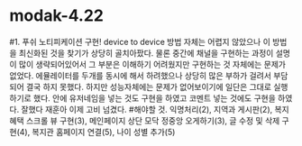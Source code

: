 # modak-4.22
#1. 푸쉬 노티피케이션 구현! device to device
방법 자체는 어렵지 않았으나 이 방법을 최신화된 것을 찾기가 상당히 골치아팠다. 물론 중간에 채널을 구현하는 과정이 설명이 많이 생략되어있어서 그 부분은 이해하기 어려웠지만 구현하는 것 자체에는 문제가 없었다.
에뮬레이터를 두개를 동시에 해서 하려했으나 상당히 많은 부하가 걸려서 부담되어 결국 하지 못했다. 하지만 성능자체에는 문제가 없어보이기에 일단은 그대로 실행하기로 했다. 안에 유저네임을 넣는 것도 구현을 하였고
코멘트 넣는 것에도 구현을 하였다. 잘했다 재훈아 이제 고비 넘겼다.
#해야할 것.
익명처리(2), 지역과 게시판(2), 복지혜택 스크롤 뷰 구현(3), 메인페이지 상단 모닥 정중앙 오게하기(3), 글 수정 및 삭제 구현(4), 복지관 홈페이지 연결(5), 나이 성별 추가(5)
